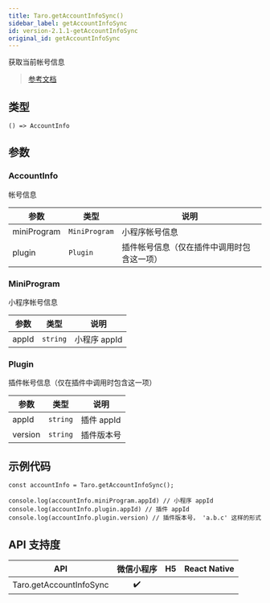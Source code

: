 ```yaml
---
title: Taro.getAccountInfoSync()
sidebar_label: getAccountInfoSync
id: version-2.1.1-getAccountInfoSync
original_id: getAccountInfoSync
---
```


获取当前帐号信息

> [参考文档](https://developers.weixin.qq.com/miniprogram/dev/api/open-api/account-info/wx.getAccountInfoSync.html)

## 类型

```tsx
() => AccountInfo
```

## 参数

### AccountInfo

帐号信息

<table>
  <thead>
    <tr>
      <th>参数</th>
      <th>类型</th>
      <th>说明</th>
    </tr>
  </thead>
  <tbody>
    <tr>
      <td>miniProgram</td>
      <td><code>MiniProgram</code></td>
      <td>小程序帐号信息</td>
    </tr>
    <tr>
      <td>plugin</td>
      <td><code>Plugin</code></td>
      <td>插件帐号信息（仅在插件中调用时包含这一项）</td>
    </tr>
  </tbody>
</table>

### MiniProgram

小程序帐号信息

<table>
  <thead>
    <tr>
      <th>参数</th>
      <th>类型</th>
      <th>说明</th>
    </tr>
  </thead>
  <tbody>
    <tr>
      <td>appId</td>
      <td><code>string</code></td>
      <td>小程序 appId</td>
    </tr>
  </tbody>
</table>

### Plugin

插件帐号信息（仅在插件中调用时包含这一项）

<table>
  <thead>
    <tr>
      <th>参数</th>
      <th>类型</th>
      <th>说明</th>
    </tr>
  </thead>
  <tbody>
    <tr>
      <td>appId</td>
      <td><code>string</code></td>
      <td>插件 appId</td>
    </tr>
    <tr>
      <td>version</td>
      <td><code>string</code></td>
      <td>插件版本号</td>
    </tr>
  </tbody>
</table>

## 示例代码

```tsx
const accountInfo = Taro.getAccountInfoSync();

console.log(accountInfo.miniProgram.appId) // 小程序 appId
console.log(accountInfo.plugin.appId) // 插件 appId
console.log(accountInfo.plugin.version) // 插件版本号， 'a.b.c' 这样的形式
```

## API 支持度

| API | 微信小程序 | H5 | React Native |
| :---: | :---: | :---: | :---: |
| Taro.getAccountInfoSync | ✔️ |  |  |
